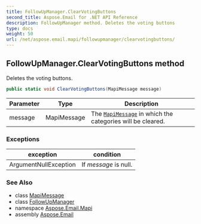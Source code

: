 ```yaml
---
title: FollowUpManager.ClearVotingButtons
second_title: Aspose.Email for .NET API Reference
description: FollowUpManager method. Deletes the voting buttons
type: docs
weight: 50
url: /net/aspose.email.mapi/followupmanager/clearvotingbuttons/
---
```

## FollowUpManager.ClearVotingButtons method

Deletes the voting buttons.

```csharp
public static void ClearVotingButtons(MapiMessage message)
```

| Parameter | Type | Description |
| --- | --- | --- |
| message | MapiMessage | The [`MapiMessage`](../../mapimessage/) in which the categories will be cleared. |

### Exceptions

| exception | condition |
| --- | --- |
| ArgumentNullException | If *message* is null. |

### See Also

* class [MapiMessage](../../mapimessage/)
* class [FollowUpManager](../)
* namespace [Aspose.Email.Mapi](../../followupmanager/)
* assembly [Aspose.Email](../../../)


